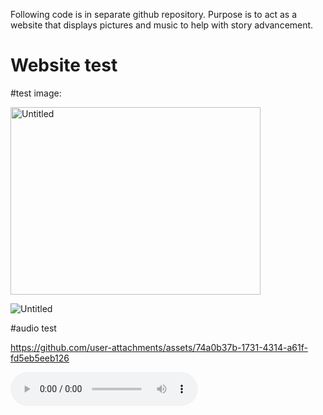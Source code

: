 Following code is in separate github repository. Purpose is to act as a website that displays pictures and music to help with story advancement.

# **Website test**

#test image:

<img src="(https://github.com/user-attachments/assets/058657e1-a198-4edb-9200-a1c7bf4a689e)" width="400" height="300" alt="Untitled">


![Untitled](<img src="(https://github.com/user-attachments/assets/058657e1-a198-4edb-9200-a1c7bf4a689e)" width="400" height="300" alt="My Photo">
)



#audio test

https://github.com/user-attachments/assets/74a0b37b-1731-4314-a61f-fd5eb5eeb126
<!-- Put this where you want the player to appear: -->
<audio id="bg-music" controls loop autoplay>
  <source src="https://github.com/user-attachments/assets/74a0b37b-1731-4314-a61f-fd5eb5eeb126" type="audio/mpeg">
</audio>